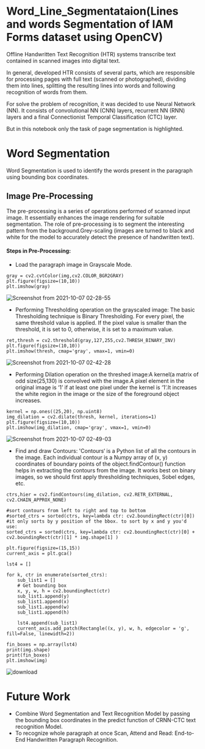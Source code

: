 # Word_Line_Segmentataion(Lines and words Segmentation of IAM Forms dataset using OpenCV)

Offline Handwritten Text Recognition (HTR) systems transcribe text contained in scanned images into digital text.

In general, developed HTR consists of several parts, which are responsible for processing pages with full text (scanned or photographed), dividing them into lines, splitting the resulting lines into words and following recognition of words from them.

For solve the problem of recognition, it was decided to use Neural Network (NN). It consists of convolutional NN (CNN) layers, recurrent NN (RNN) layers and a final Connectionist Temporal Classification (CTC) layer.

But in this notebook only the task of page segmentation is highlighted.

# Word Segmentation
Word Segmentation is used to identify the words present in the paragraph using bounding box coordinates.

## Image Pre-Processing ##
The pre-processing is a series of operations performed of scanned input image. It essentially enhances the image rendering for suitable segmentation. The role of pre-processing is to segment the interesting pattern from the background.Grey-scaling (images are turned to black and white for the model to accurately detect the presence of handwritten text).

#### Steps in Pre-Processing: ####
* Load the paragraph image in Grayscale Mode.
```
gray = cv2.cvtColor(img,cv2.COLOR_BGR2GRAY)
plt.figure(figsize=(10,10))
plt.imshow(gray)
```
![Screenshot from 2021-10-07 02-28-55](https://user-images.githubusercontent.com/67474853/136282225-9e6c4386-e1b9-4ccb-a956-e2c3710f92c7.png)
* Performing Thresholding operation on the grayscaled image: The basic Thresholding technique is Binary Thresholding. For every pixel, the same threshold value is applied. If the pixel value is smaller than the threshold, it is set to 0, otherwise, it is set to a maximum value.
```
ret,thresh = cv2.threshold(gray,127,255,cv2.THRESH_BINARY_INV)
plt.figure(figsize=(10,10))
plt.imshow(thresh, cmap='gray', vmax=1, vmin=0)
```
![Screenshot from 2021-10-07 02-42-28](https://user-images.githubusercontent.com/67474853/136284097-4a902e47-d6cf-4132-bd66-e1c0b8746621.png)
* Performing Dilation operation on the threshed image:A kernel(a matrix of odd size(25,130) is convolved with the image.A pixel element in the original image is ‘1’ if at least one pixel under the kernel is ‘1’.It increases the white region in the image or the size of the foreground object increases.
```
kernel = np.ones((25,20), np.uint8)
img_dilation = cv2.dilate(thresh, kernel, iterations=1)
plt.figure(figsize=(10,10))
plt.imshow(img_dilation, cmap='gray', vmax=1, vmin=0)
```
![Screenshot from 2021-10-07 02-49-03](https://user-images.githubusercontent.com/67474853/136284741-2f997fbe-8105-468e-8216-800f1b02c239.png)
* Find and draw Contours: 'Contours‘ is a Python list of all the contours in the image. Each individual contour is a Numpy array of (x, y) coordinates of boundary points of the object.findContour() function helps in extracting the contours from the image. It works best on binary images, so we should first apply thresholding techniques, Sobel edges, etc.
```
ctrs,hier = cv2.findContours(img_dilation, cv2.RETR_EXTERNAL, cv2.CHAIN_APPROX_NONE)

#sort contours from left to right and top to bottom
#sorted_ctrs = sorted(ctrs, key=lambda ctr: cv2.boundingRect(ctr)[0])
#it only sorts by y position of the bbox. to sort by x and y you'd use:
sorted_ctrs = sorted(ctrs, key=lambda ctr: cv2.boundingRect(ctr)[0] + cv2.boundingRect(ctr)[1] * img.shape[1] )

plt.figure(figsize=(15,15))
current_axis = plt.gca()

lst4 = []

for k, ctr in enumerate(sorted_ctrs):
    sub_list1 = []
    # Get bounding box
    x, y, w, h = cv2.boundingRect(ctr)
    sub_list1.append(y)
    sub_list1.append(x)
    sub_list1.append(w)
    sub_list1.append(h)
   
    lst4.append(sub_list1)
    current_axis.add_patch(Rectangle((x, y), w, h, edgecolor = 'g', fill=False, linewidth=2)) 
    
fin_boxes = np.array(lst4)
print(img.shape)
print(fin_boxes)
plt.imshow(img)
```
![download](https://user-images.githubusercontent.com/67474853/136285952-af5b606a-20f1-4102-aad8-1d1fa7dacb49.png)

# Future Work
* Combine Word Segmentation and Text Recognition Model by passing the bounding box coordinates in the predict function of CRNN-CTC text recognition Model.
* To recognize whole paragraph at once Scan, Attend and Read: End-to-End Handwritten Paragraph Recognition.
